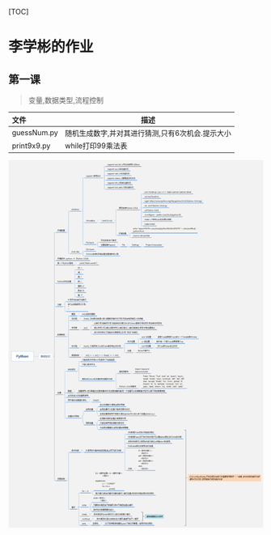 [TOC]
# 李学彬的作业
## 第一课
> 变量,数据类型,流程控制


| 文件        | 描述                                             |
| :---------- | ------------------------------------------------ |
| guessNum.py | 随机生成数字,并对其进行猜测,只有6次机会.提示大小 |
| print9x9.py | while打印99乘法表                                |








![脑图](xmind/Python-lesson-01.png)

